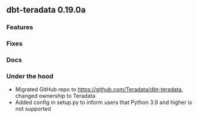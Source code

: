 ## dbt-teradata 0.19.0a

### Features

### Fixes

### Docs

### Under the hood
* Migrated GitHub repo to https://github.com/Teradata/dbt-teradata, changed ownership to Teradata
* Added config in setup.py to inform users that Python 3.9 and higher is not supported

